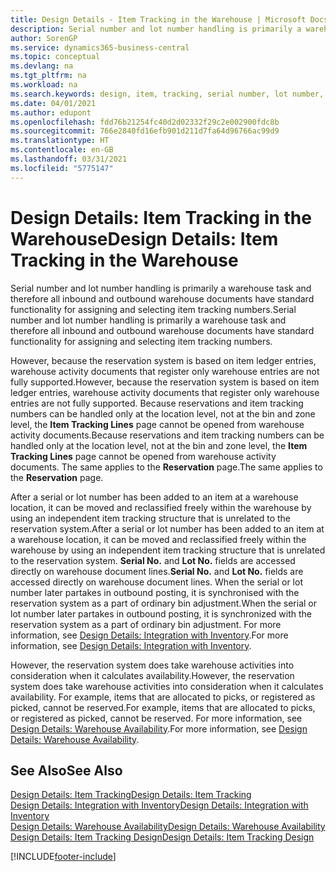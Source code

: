 ```yaml
---
title: Design Details - Item Tracking in the Warehouse | Microsoft Docs
description: Serial number and lot number handling is primarily a warehouse task and therefore all inbound and outbound warehouse documents have standard functionality for assigning and selecting item tracking numbers. However, because the reservation system is based on item ledger entries, warehouse activity documents that register only warehouse entries are not fully supported.
author: SorenGP
ms.service: dynamics365-business-central
ms.topic: conceptual
ms.devlang: na
ms.tgt_pltfrm: na
ms.workload: na
ms.search.keywords: design, item, tracking, serial number, lot number, outbound documents
ms.date: 04/01/2021
ms.author: edupont
ms.openlocfilehash: fdd76b21254fc40d2d02332f29c2e002900fdc8b
ms.sourcegitcommit: 766e2840fd16efb901d211d7fa64d96766ac99d9
ms.translationtype: HT
ms.contentlocale: en-GB
ms.lasthandoff: 03/31/2021
ms.locfileid: "5775147"
---
```

# <a name="design-details-item-tracking-in-the-warehouse"></a><span data-ttu-id="309c0-104">Design Details: Item Tracking in the Warehouse</span><span class="sxs-lookup"><span data-stu-id="309c0-104">Design Details: Item Tracking in the Warehouse</span></span>
<span data-ttu-id="309c0-105">Serial number and lot number handling is primarily a warehouse task and therefore all inbound and outbound warehouse documents have standard functionality for assigning and selecting item tracking numbers.</span><span class="sxs-lookup"><span data-stu-id="309c0-105">Serial number and lot number handling is primarily a warehouse task and therefore all inbound and outbound warehouse documents have standard functionality for assigning and selecting item tracking numbers.</span></span>  

<span data-ttu-id="309c0-106">However, because the reservation system is based on item ledger entries, warehouse activity documents that register only warehouse entries are not fully supported.</span><span class="sxs-lookup"><span data-stu-id="309c0-106">However, because the reservation system is based on item ledger entries, warehouse activity documents that register only warehouse entries are not fully supported.</span></span> <span data-ttu-id="309c0-107">Because reservations and item tracking numbers can be handled only at the location level, not at the bin and zone level, the **Item Tracking Lines** page cannot be opened from warehouse activity documents.</span><span class="sxs-lookup"><span data-stu-id="309c0-107">Because reservations and item tracking numbers can be handled only at the location level, not at the bin and zone level, the **Item Tracking Lines** page cannot be opened from warehouse activity documents.</span></span> <span data-ttu-id="309c0-108">The same applies to the **Reservation** page.</span><span class="sxs-lookup"><span data-stu-id="309c0-108">The same applies to the **Reservation** page.</span></span>  

<span data-ttu-id="309c0-109">After a serial or lot number has been added to an item at a warehouse location, it can be moved and reclassified freely within the warehouse by using an independent item tracking structure that is unrelated to the reservation system.</span><span class="sxs-lookup"><span data-stu-id="309c0-109">After a serial or lot number has been added to an item at a warehouse location, it can be moved and reclassified freely within the warehouse by using an independent item tracking structure that is unrelated to the reservation system.</span></span> <span data-ttu-id="309c0-110">**Serial No.** and **Lot No.** fields are accessed directly on warehouse document lines.</span><span class="sxs-lookup"><span data-stu-id="309c0-110">**Serial No.** and **Lot No.** fields are accessed directly on warehouse document lines.</span></span> <span data-ttu-id="309c0-111">When the serial or lot number later partakes in outbound posting, it is synchronised with the reservation system as a part of ordinary bin adjustment.</span><span class="sxs-lookup"><span data-stu-id="309c0-111">When the serial or lot number later partakes in outbound posting, it is synchronized with the reservation system as a part of ordinary bin adjustment.</span></span> <span data-ttu-id="309c0-112">For more information, see [Design Details: Integration with Inventory](design-details-integration-with-inventory.md).</span><span class="sxs-lookup"><span data-stu-id="309c0-112">For more information, see [Design Details: Integration with Inventory](design-details-integration-with-inventory.md).</span></span>  

<span data-ttu-id="309c0-113">However, the reservation system does take warehouse activities into consideration when it calculates availability.</span><span class="sxs-lookup"><span data-stu-id="309c0-113">However, the reservation system does take warehouse activities into consideration when it calculates availability.</span></span> <span data-ttu-id="309c0-114">For example, items that are allocated to picks, or registered as picked, cannot be reserved.</span><span class="sxs-lookup"><span data-stu-id="309c0-114">For example, items that are allocated to picks, or registered as picked, cannot be reserved.</span></span> <span data-ttu-id="309c0-115">For more information, see [Design Details: Warehouse Availability](design-details-availability-in-the-warehouse.md).</span><span class="sxs-lookup"><span data-stu-id="309c0-115">For more information, see [Design Details: Warehouse Availability](design-details-availability-in-the-warehouse.md).</span></span>

## <a name="see-also"></a><span data-ttu-id="309c0-116">See Also</span><span class="sxs-lookup"><span data-stu-id="309c0-116">See Also</span></span>  
[<span data-ttu-id="309c0-117">Design Details: Item Tracking</span><span class="sxs-lookup"><span data-stu-id="309c0-117">Design Details: Item Tracking</span></span>](design-details-item-tracking.md)  
[<span data-ttu-id="309c0-118">Design Details: Integration with Inventory</span><span class="sxs-lookup"><span data-stu-id="309c0-118">Design Details: Integration with Inventory</span></span>](design-details-integration-with-inventory.md)  
[<span data-ttu-id="309c0-119">Design Details: Warehouse Availability</span><span class="sxs-lookup"><span data-stu-id="309c0-119">Design Details: Warehouse Availability</span></span>](design-details-availability-in-the-warehouse.md)  
[<span data-ttu-id="309c0-120">Design Details: Item Tracking Design</span><span class="sxs-lookup"><span data-stu-id="309c0-120">Design Details: Item Tracking Design</span></span>](design-details-item-tracking-design.md)


[!INCLUDE[footer-include](includes/footer-banner.md)]